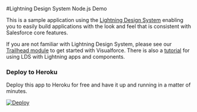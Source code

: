 #Lightning Design System Node.js Demo

This is a sample application using the [Lightning Design System](https://www.lightningdesignsystem.com) enabling you to easily build applications with the look and feel that is consistent with Salesforce core features.

If you are not familiar with Lightning Design System, please see our [Trailhead module](https://developer.salesforce.com/trailhead/module/lightning_design_system) to get started with Visualforce. There is also a [tutorial](https://github.com/ForceDotComLabs/sldsx/blob/master/tutorial/tutorial.md) for using LDS with Lightning apps and components.

### Deploy to Heroku

Deploy this app to Heroku for free and have it up and running in a matter of minutes. 

[![Deploy](https://www.herokucdn.com/deploy/button.png)](https://heroku.com/deploy?template=https://github.com/jeffdonthemic/slds-node)
